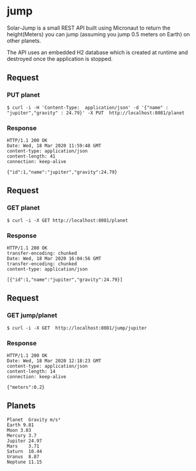 # jump

Solar-Jump is a small REST API built using Micronaut to return the height(Meters) you can jump (assuming you jump 0.5 meters on Earth) on other planets.

The API uses an embedded H2 database which is created at runtime and destroyed once the application is stopped.

## Request

### PUT planet

    $ curl -i -H 'Content-Type:  application/json' -d '{"name" : "jupiter","gravity" : 24.79}' -X PUT  http://localhost:8081/planet
    
### Response

    HTTP/1.1 200 OK
    Date: Wed, 18 Mar 2020 11:59:48 GMT
    content-type: application/json
    content-length: 41
    connection: keep-alive

    {"id":1,"name":"jupiter","gravity":24.79}


## Request

### GET planet

    $ curl -i -X GET http://localhost:8081/planet
    
### Response

    HTTP/1.1 200 OK
    transfer-encoding: chunked
    Date: Wed, 18 Mar 2020 16:04:56 GMT
    transfer-encoding: chunked
    content-type: application/json

    [{"id":1,"name":"jupiter","gravity":24.79}]


## Request

### GET jump/planet

    $ curl -i -X GET  http://localhost:8081/jump/jupiter
    
### Response

    HTTP/1.1 200 OK
    Date: Wed, 18 Mar 2020 12:18:23 GMT
    content-type: application/json
    content-length: 14
    connection: keep-alive

    {"meters":0.2}
    


## Planets

    Planet	Gravity m/s²
    Earth 9.81
    Moon 3.03
    Mercury	3.7
    Jupiter	24.97
    Mars	3.71
    Saturn	10.44
    Uranus	8.87
    Neptune	11.15

